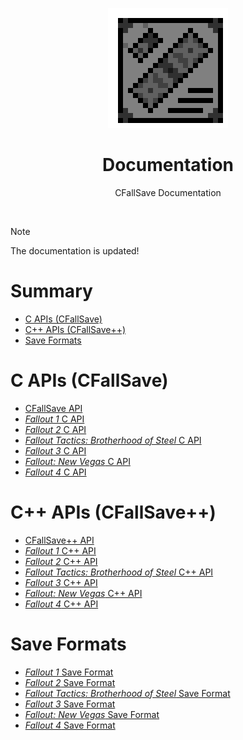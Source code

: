 <div align="center">

![Documentation Logo 192x192](./assets/docs/docs_logo_192x192.gif)

# Documentation

CFallSave Documentation

</div>



<br />

> [!NOTE]
> The documentation is updated!

<!--
> [!WARNING]
> The documentation is incomplete!
-->

<!--
> [!CAUTION]
> The documentation is outdated!
-->



# Summary

* [C APIs (CFallSave)](#c-apis-cfallsave)
* [C++ APIs (CFallSave++)](#c-apis-cfallsave-1)
* [Save Formats](#save-formats)



# C APIs (CFallSave)

* [CFallSave API](./docs/cfallsave.md)
* [*Fallout 1* C API](./docs/api_fo1.md)
* [*Fallout 2* C API](./docs/api_fo2.md)
* [*Fallout Tactics: Brotherhood of Steel* C API](./docs/api_fotbos.md)
* [*Fallout 3* C API](./docs/api_fo3.md)
* [*Fallout: New Vegas* C API](./docs/api_fonv.md)
* [*Fallout 4* C API](./docs/api_fo4.md)



# C++ APIs (CFallSave++)

* [CFallSave++ API](./docs/cfallsave++.md)
* [*Fallout 1* C++ API](./docs/api_cplusplus_fo1.md)
* [*Fallout 2* C++ API](./docs/api_cplusplus_fo2.md)
* [*Fallout Tactics: Brotherhood of Steel* C++ API](./docs/api_cplusplus_fotbos.md)
* [*Fallout 3* C++ API](./docs/api_cplusplus_fo3.md)
* [*Fallout: New Vegas* C++ API](./docs/api_cplusplus_fonv.md)
* [*Fallout 4* C++ API](./docs/api_cplusplus_fo4.md)



# Save Formats

* [*Fallout 1* Save Format](./docs/save_format_fo1.md)
* [*Fallout 2* Save Format](./docs/save_format_fo2.md)
* [*Fallout Tactics: Brotherhood of Steel* Save Format](./docs/save_format_fotbos.md)
* [*Fallout 3* Save Format](./docs/save_format_fo3.md)
* [*Fallout: New Vegas* Save Format](./docs/save_format_fonv.md)
* [*Fallout 4* Save Format](./docs/save_format_fo4.md)
